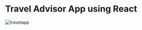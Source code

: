 # Travel Advisor App using React
![travelapp](https://user-images.githubusercontent.com/71915909/232224144-14db2b2a-e4d3-4dda-b289-ce0d4badc805.png)
